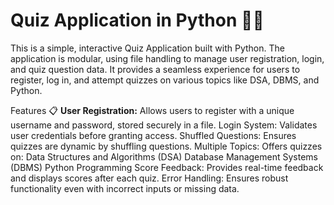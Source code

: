 # Quiz Application in Python 🧠🎯
This is a simple, interactive Quiz Application built with Python. The application is modular, using file handling to manage user registration, login, and quiz question data. It provides a seamless experience for users to register, log in, and attempt quizzes on various topics like DSA, DBMS, and Python.

Features 📋
<b>User Registration:</b> Allows users to register with a unique username and password, stored securely in a file.
Login System: Validates user credentials before granting access.
Shuffled Questions: Ensures quizzes are dynamic by shuffling questions.
Multiple Topics: Offers quizzes on:
Data Structures and Algorithms (DSA)
Database Management Systems (DBMS)
Python Programming
Score Feedback: Provides real-time feedback and displays scores after each quiz.
Error Handling: Ensures robust functionality even with incorrect inputs or missing data.
